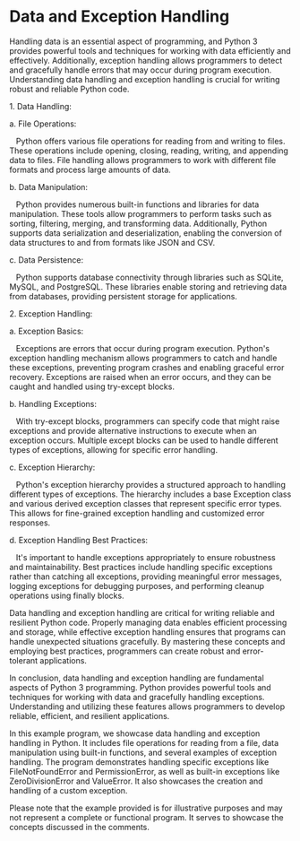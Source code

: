 # Data and Exception Handling
<p>Handling data is an essential aspect of programming, and Python 3 provides powerful tools and techniques for working with data efficiently and effectively. Additionally, exception handling allows programmers to detect and gracefully handle errors that may occur during program execution. Understanding data handling and exception handling is crucial for writing robust and reliable Python code.</p>

<p>1. Data Handling:</p>

<p>a. File Operations:</p>

<p>&nbsp; &nbsp;Python offers various file operations for reading from and writing to files. These operations include opening, closing, reading, writing, and appending data to files. File handling allows programmers to work with different file formats and process large amounts of data.</p>

<p>b. Data Manipulation:</p>

<p>&nbsp; &nbsp;Python provides numerous built-in functions and libraries for data manipulation. These tools allow programmers to perform tasks such as sorting, filtering, merging, and transforming data. Additionally, Python supports data serialization and deserialization, enabling the conversion of data structures to and from formats like JSON and CSV.</p>

<p>c. Data Persistence:</p>

<p>&nbsp; &nbsp;Python supports database connectivity through libraries such as SQLite, MySQL, and PostgreSQL. These libraries enable storing and retrieving data from databases, providing persistent storage for applications.</p>

<p>2. Exception Handling:</p>

<p>a. Exception Basics:</p>

<p>&nbsp; &nbsp;Exceptions are errors that occur during program execution. Python's exception handling mechanism allows programmers to catch and handle these exceptions, preventing program crashes and enabling graceful error recovery. Exceptions are raised when an error occurs, and they can be caught and handled using try-except blocks.</p>

<p>b. Handling Exceptions:</p>

<p>&nbsp; &nbsp;With try-except blocks, programmers can specify code that might raise exceptions and provide alternative instructions to execute when an exception occurs. Multiple except blocks can be used to handle different types of exceptions, allowing for specific error handling.</p>

<p>c. Exception Hierarchy:</p>

<p>&nbsp; &nbsp;Python's exception hierarchy provides a structured approach to handling different types of exceptions. The hierarchy includes a base Exception class and various derived exception classes that represent specific error types. This allows for fine-grained exception handling and customized error responses.</p>

<p>d. Exception Handling Best Practices:</p>

<p>&nbsp; &nbsp;It's important to handle exceptions appropriately to ensure robustness and maintainability. Best practices include handling specific exceptions rather than catching all exceptions, providing meaningful error messages, logging exceptions for debugging purposes, and performing cleanup operations using finally blocks.</p>

<p>Data handling and exception handling are critical for writing reliable and resilient Python code. Properly managing data enables efficient processing and storage, while effective exception handling ensures that programs can handle unexpected situations gracefully. By mastering these concepts and employing best practices, programmers can create robust and error-tolerant applications.</p>

<p>In conclusion, data handling and exception handling are fundamental aspects of Python 3 programming. Python provides powerful tools and techniques for working with data and gracefully handling exceptions. Understanding and utilizing these features allows programmers to develop reliable, efficient, and resilient applications.</p>

<p>In this example program, we showcase data handling and exception handling in Python. It includes file operations for reading from a file, data manipulation using built-in functions, and several examples of exception handling. The program demonstrates handling specific exceptions like FileNotFoundError and PermissionError, as well as built-in exceptions like ZeroDivisionError and ValueError. It also showcases the creation and handling of a custom exception.</p>

<p>Please note that the example provided is for illustrative purposes and may not represent a complete or functional program. It serves to showcase the concepts discussed in the comments.</p>